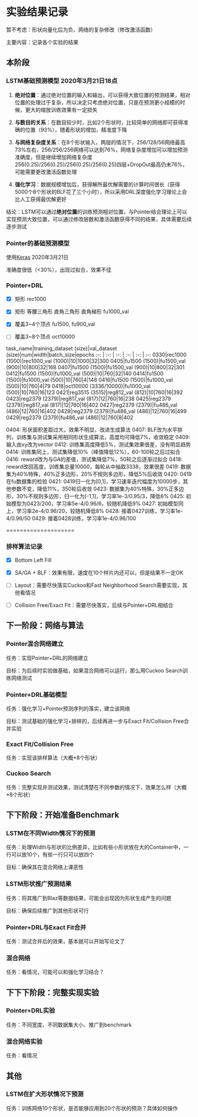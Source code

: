 # 实验结果记录

暂不考虑：形状向量化后为负、网络的复杂修改（修改激活函数）

主要内容：记录各个实验的结果

## 本阶段

### LSTM基础预测模型 2020年3月21日18点

1. **绝对位置**：通过绝对位置的输入和输出，可以获得大致位置的预测结果，相对位置的处理过于复杂，所以决定只考虑绝对位置，只是在预测更小规模的时候，更大的缩放训练效果有一定损失

2. **与数目的关系**：在数目较少时，比如2个形状时，比较简单的网络即可获得准确的位置（93%），随着形状的增加，精准度下降

4. **与网络复杂度关系**：在8个形状输入，两层的情况下，256/128/56网络最高73%左右，256/256/256网络可以达到76%，网络复杂度增加可以增加预测准确度，但是继续增加网络复杂度256(0.25)/256(0.25)/256(0.25)/256(0.25)四层+DropOut最高仍未76%，可能需要更改激活函数处理

6. **强化学习**：数据规模增加后，获得解所最优解需要的计算时间很长（获得5000个8个形状的BLF花了三个小时），所以采用DRL深度强化学习理论上会比人工获得最优解更好

结论：LSTM可以通过**绝对位置**的训练预测相对位置，与Pointer结合理论上可以实现预测大致位置，可以通过修改层数和激活函数获得不同的结果，具体需要后续逐步测试

### Pointer的基础预测模型

使用[Keras](https://github.com/zygmuntz/pointer-networks-experiments/tree/keras-2.0) 2020年3月21日

准确度很低（<30%），出现过拟合，效果不佳

### Pointer+DRL

- [x] 矩形 rec1000

- [x] 矩形 等腰三角形 直角三角形 直角梯形 fu1000_val

- [x] 覆盖3~4个顶点 fu1500, fu900_val

- [ ] 覆盖3~8个顶点 oct10000

task_name|training_dataset (size)|val_dataset (size)|num|width|batch_size|epochs
:-: | :-: | :-: | :-: | :-: | :-:
0330|rec1000 (1000)|rec1000_val (1000)|10|1000|32|300
0405|fu1500 (1500)|fu1500_val (900)|10|800|32|168
0407|fu1500 (1500)|fu1500_val (900)|10|800|32|301
0412|fu1500 (1500)|fu1000_val (500)|10|760|32|140
0414|fu1500 (1500)|fu1000_val (500)|10|760|4|148
0416|fu1500 (1500)|fu1000_val (500)|10|760|4|79
0418|oct10000 (3336/10000)|fu1000_val (500)|10|760|16|123
0421|reg3515 (3515)|reg812_val (812)|10|760|16|392
0423|reg2379 (2379)|reg817_val (817)|12|760|16|238
0425|reg2379 (2379)|reg817_val (817)|12|760|16|402
0427|reg2379 (2379)|fu486_val (486)|12|760|16|402
0428|reg2379 (2379)|fu486_val (486)|12|760|16|499
0429|reg2379 (2379)|fu486_val (486)|12|760|8|402

0404: 形状面积差距过大，效果不明显，改进生成算法
0407: BLF改为水平排列，训练集与测试集采用相同形状生成算法，高度均可降低7%，收敛稳定
0409: 输入由xy改为vector
0412: 训练集高度降低5%，测试集效果很差，没有明显趋势
0414: 训练集同上，测试集降低10%（峰值降低12%），60-100轮之后过拟合
0416: reward改为与GA的差值，测试集降低7%，50轮之后逐渐过拟合
0418: reward改回高度，训练集总量10000，每轮从中抽取3338，效果很差
0419: 数据集为40%特殊，40%正多边形，20%不规则多边形，降低5%后收敛
0420: 0419在fu数据集的检验
0421: 0419归一化为[0,1]，学习速率迭代幅度为10000步，其他参数不变，降低11%，350轮后收敛
0423: 数据集为40%特殊，30%正多边形，30%不规则多边形，归一化为[-1,1]，学习率1e-3/0.95/3，降低6%
0425: 初始模型为0423/200，学习率5e-4/0.96/6，较随机降低9%
0427: 初始模型同上，学习率2e-4/0.96/20，较随机降低8%
0428: 接着0427训练，学习率1e-4/0.96/50
0429: 接着0428训练，学习率1e-4/0.96/100



====================

### 排样算法记录

- [x] Bottom Left Fill

- [x] SA/GA + BLF：效果有限，速度在10个样片内还可以，但是结果不一定OK

- [ ] Layout：需要尽快落实Cuckoo和Fast Neighborhood Search需要实现，其他看情况

- [ ] Collision Free/Exact Fit：需要尽快落实，后续与Pointer+DRL相结合

## 下一阶段：网络与算法

### Pointer混合网络建立

任务：实现Pointer+DRL的网络建立

目标：为后续时实验做基础，如果混合网络可以运行，那么用Cuckoo Search训练网络测试

### Pointer+DRL基础模型

任务：强化学习+Pointer预测序列的落实，建立该网络

目标：测试基础的强化学习+排样的，后续再进一步与Exact Fit/Collision Free合并实验

### Exact Fit/Collision Free

任务：实现该排样算法（大概*8个形状）

### Cuckoo Search

任务：完整实现并测试效果，测试清楚在不同参数的情况下，效果怎么样（大概*8个形状）

## 下下阶段：开始准备Benchmark

### LSTM在不同Width情况下的预测

任务：处理Width与形状的比例差异，比如有些小形状放在大的Container中，一行可以放10个，有些一行只可以放四个

目标：确保其在混合网络上课恶性

### LSTM形状推广预测结果

任务：将其推广到Blaz等数据结果，可能会出现因为形状生成产生的问题

目标：确保后续推广到其他形状可行

### Pointer+DRL与Exact Fit合并

任务：测试合并后的效果，基本就可以开始写论文了

### 混合网络

任务：看情况，可能可以和强化学习结合？

## 下下下阶段：完整实现实验

### Pointer+DRL实验

任务：不同宽度、不同数据集大小、推广到benchmark

### 混合网络实验

任务：看情况

## 其他

### LSTM在扩大形状情况下预测

任务：训练网络10个形状，是否能够应用到20个形状的预测？具体如何操作

